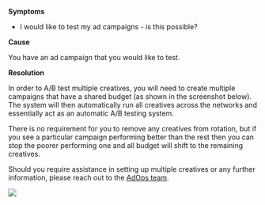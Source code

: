 

**Symptoms**


- I would like to test my ad campaigns - is this possible?



**Cause**



You have an ad campaign that you would like to test.



**Resolution**



In order to A/B test multiple creatives, you will need to create multiple campaigns that have a shared budget (as shown in the screenshot below). The system will then automatically run all creatives across the networks and essentially act as an automatic A/B testing system.



There is no requirement for you to remove any creatives from rotation, but if you see a particular campaign performing better than the rest then you can stop the poorer performing one and all budget will shift to the remaining creatives.



Should you require assistance in setting up multiple creatives or any further information, please reach out to the [AdOps team](https://unityads.unity3d.com/help/help/contact).







![](/hc/en-us/article_attachments/115001034463/Screen_Shot_2017-01-19_at_11.18.03.png)

